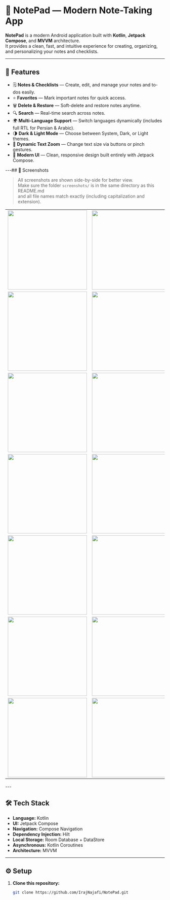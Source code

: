 # 📝 NotePad — Modern Note-Taking App

**NotePad** is a modern Android application built with **Kotlin**, **Jetpack Compose**, and **MVVM** architecture.  
It provides a clean, fast, and intuitive experience for creating, organizing, and personalizing your notes and checklists.

---

## 🚀 Features

- 🗒️ **Notes & Checklists** — Create, edit, and manage your notes and to-dos easily.
- ⭐ **Favorites** — Mark important notes for quick access.
- 🗑️ **Delete & Restore** — Soft-delete and restore notes anytime.
- 🔍 **Search** — Real-time search across notes.
- 🌍 **Multi-Language Support** — Switch languages dynamically (includes full RTL for Persian & Arabic).
- 🌗 **Dark & Light Mode** — Choose between System, Dark, or Light themes.
- 🔎 **Dynamic Text Zoom** — Change text size via buttons or pinch gestures.
- 🎨 **Modern UI** — Clean, responsive design built entirely with Jetpack Compose.

---## 📸 Screenshots

> All screenshots are shown side-by-side for better view.  
> Make sure the folder `screenshots/` is in the same directory as this README.md  
> and all file names match exactly (including capitalization and extension).

<table>
  <tr>
    <td><img src="https://github.com/IrajNajafi/NotePad/raw/main/app/screenshots/homeScreen1.png" width="250"></td>
    <td><img src="https://github.com/IrajNajafi/NotePad/raw/main/app/screenshots/homeScreen2.png" width="250"></td>
  </tr>
  <tr>
    <td><img src="https://github.com/IrajNajafi/NotePad/raw/main/app/screenshots/note.png" width="250"></td>
    <td><img src="https://github.com/IrajNajafi/NotePad/raw/main/app/screenshots/checkList.png" width="250"></td>
  </tr>
  <tr>
    <td><img src="https://github.com/IrajNajafi/NotePad/raw/main/app/screenshots/sampleNote.png" width="250"></td>
    <td><img src="https://github.com/IrajNajafi/NotePad/raw/main/app/screenshots/sampleCheckList.png" width="250"></td>
  </tr>
  <tr>
    <td><img src="https://github.com/IrajNajafi/NotePad/raw/main/app/screenshots/favorites.png" width="250"></td>
    <td><img src="https://github.com/IrajNajafi/NotePad/raw/main/app/screenshots/delete.png" width="250"></td>
  </tr>
  <tr>
    <td><img src="https://github.com/IrajNajafi/NotePad/raw/main/app/screenshots/search.png" width="250"></td>
    <td><img src="https://github.com/IrajNajafi/NotePad/raw/main/app/screenshots/darkMode.png" width="250"></td>
  </tr>
  <tr>
    <td><img src="https://github.com/IrajNajafi/NotePad/raw/main/app/screenshots/settings.png" width="250"></td>
    <td><img src="https://github.com/IrajNajafi/NotePad/raw/main/app/screenshots/deleteScreen.png" width="250"></td>
  </tr>
  <tr>
    <td><img src="https://github.com/IrajNajafi/NotePad/raw/main/app/screenshots/addNote.png" width="250"></td>
    <td><img src="https://github.com/IrajNajafi/NotePad/raw/main/app/screenshots/addCheckList.png" width="250"></td>
  </tr>
</table>
---

## 🛠️ Tech Stack

- **Language:** Kotlin
- **UI:** Jetpack Compose
- **Navigation:** Compose Navigation
- **Dependency Injection:** Hilt
- **Local Storage:** Room Database + DataStore
- **Asynchronous:** Kotlin Coroutines
- **Architecture:** MVVM

---

## ⚙️ Setup

1. **Clone this repository:**
   ```bash
   git clone https://github.com/IrajNajafi/NotePad.git
